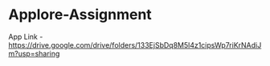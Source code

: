 # Applore-Assignment
App Link - https://drive.google.com/drive/folders/133EjSbDq8M5l4z1cipsWp7riKrNAdiJm?usp=sharing
